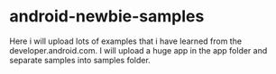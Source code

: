 # android-newbie-samples
Here i will upload lots of examples that i have learned from the developer.android.com. I will upload a huge app in the app folder and separate samples into samples folder. 
